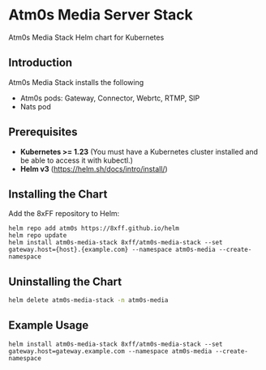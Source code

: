 # Atm0s Media Server Stack 

Atm0s Media Stack Helm chart for Kubernetes

## Introduction
Atm0s Media Stack installs the following
- Atm0s pods: Gateway, Connector, Webrtc, RTMP, SIP
- Nats pod

## Prerequisites
- **Kubernetes >= 1.23** (You must have a Kubernetes cluster installed and be able to access it with kubectl.)
- **Helm v3** (https://helm.sh/docs/intro/install/)

## Installing the Chart

Add the 8xFF repository to Helm:

```shell script
helm repo add atm0s https://8xff.github.io/helm
helm repo update
helm install atm0s-media-stack 8xff/atm0s-media-stack --set gateway.host={host}.{example.com} --namespace atm0s-media --create-namespace
```

## Uninstalling the Chart

```sh
helm delete atm0s-media-stack -n atm0s-media
```

## Example Usage
```
helm install atm0s-media-stack 8xff/atm0s-media-stack --set gateway.host=gateway.example.com --namespace atm0s-media --create-namespace
```